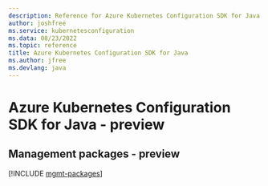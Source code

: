 ```yaml
---
description: Reference for Azure Kubernetes Configuration SDK for Java
author: joshfree
ms.service: kubernetesconfiguration
ms.data: 08/23/2022
ms.topic: reference
title: Azure Kubernetes Configuration SDK for Java
ms.author: jfree
ms.devlang: java
---
```

# Azure Kubernetes Configuration SDK for Java - preview

## Management packages - preview
[!INCLUDE [mgmt-packages](kubernetes-configuration-mgmt-index.md)]
